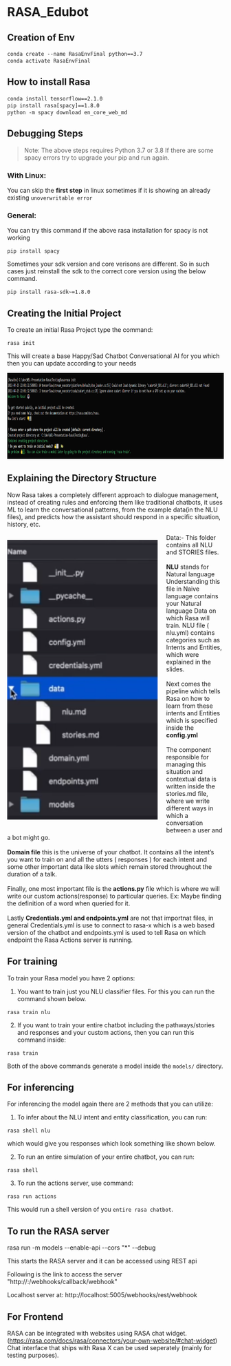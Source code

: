 # RASA_Edubot

## Creation of Env
```
conda create --name RasaEnvFinal python==3.7
conda activate RasaEnvFinal
```

## How to install Rasa

```
conda install tensorflow==2.1.0
pip install rasa[spacy]==1.8.0
python -m spacy download en_core_web_md
```

## Debugging Steps

>Note: The above steps requires Python 3.7 or 3.8
If there are some spacy errors try to upgrade your pip and run again.

### **With Linux**:

You can skip the **first step** in linux sometimes if it is showing an already existing `unoverwritable error`

### **General**:

You can try this command if the above rasa installation for spacy is not working
```
pip install spacy
```

Sometimes your sdk version and core verisons are different. So in such cases just reinstall the sdk to the correct core version using the below command.

```
pip install rasa-sdk~=1.8.0
```

## Creating the Initial Project
To create an initial Rasa Project type the command:
```
rasa init
```
This will create a base Happy/Sad Chatbot Conversational AI for you which then you can update according to your needs

<img src="images/rasa_init.png" height="200" width="900">

## Explaining the Directory Structure
Now Rasa takes a completely different approach to dialogue management, instead of creating rules and enforcing them like traditional chatbots, it uses ML to learn the conversational patterns, from the example data(in the NLU files), and predicts how the assistant should respond in a specific situation, history, etc.

 <p style="float:left">
    <img src="images/DirectoryStructure.png" height="650" width= "350"style="margin-right:20px;">
    <p>
        Data:- This folder contains all NLU and STORIES files. <br><br>
        <strong>NLU</strong> stands for Natural language Understanding this file in Naive language contains your Natural language Data on which Rasa will train. NLU file ( nlu.yml) contains categories such as Intents and Entities, which were explained in the slides.
        <br><br>
        Next comes the pipeline which tells Rasa on how to learn from these intents and Entities which is specified inside the <strong> config.yml </strong>
        <br><br>
        The component responsible for managing this situation and contextual data is written inside the stories.md file, where we write different ways in which a conversation between a user and a bot might go.
        <br><br>
        <strong>Domain file</strong> this is the universe of your chatbot. It contains all the intent’s you want to train on and all the utters ( responses ) for each intent and some other important data like slots which remain stored throughout the duration of a talk.
        <br><br>
        Finally, one most important file is the <strong>actions.py</strong> file which is where we will write our custom actions(response) to particular queries. Ex: Maybe finding the definition of a word when queried for it.
        <br><br>
        Lastly <strong>Credentials.yml and endpoints.yml</strong> are not that importnat files, in general Credentials.yml is use to connect to rasa-x which is a web based version of the chatbot and endpoints.yml is used to tell Rasa on which endpoint the Rasa Actions server is running.
    </p>
 </p>

## For training
To train your Rasa model you have 2 options:
1. You want to train just you NLU classifier files. For this you can run the command shown below.
```
rasa train nlu
```
2. If you want to train your entire chatbot including the pathways/stories and responses and your custom actions, then you can run this command inside:
```
rasa train
```
Both of the above commands generate a model inside the `models/` directory.

## For inferencing

For inferencing the model again there are 2 methods that you can utilize:
1. To infer about the NLU intent and entity classification, you can run:
```
rasa shell nlu
```
which would give you responses which look something like shown below. <br>

2. To run an entire simulation of your entire chatbot, you can run:
```
rasa shell
```

3. To run the actions server, use command:
```
rasa run actions
```


This would run a shell version of you `entire rasa chatbot`.

## To run the RASA server
rasa run -m models --enable-api --cors "*" --debug

This starts the RASA server and it can be accessed using REST api

Following is the link to access the server
"http://<host>:<port>/webhooks/callback/webhook"
 
Localhost server at:
http://localhost:5005/webhooks/rest/webhook


## For Frontend
RASA can be integrated with websites using RASA chat widget. (https://rasa.com/docs/rasa/connectors/your-own-website/#chat-widget)
Chat interface that ships with Rasa X can be used seperately (mainly for testing purposes). 
